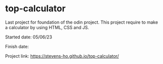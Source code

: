 # top-calculator

Last project for foundation of the odin project. This project require to make a calculator by using HTML, CSS and JS. 

Started date: 05/06/23

Finish date: 

Project link: https://stevens-ho.github.io/top-calculator/